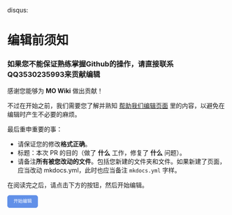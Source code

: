 disqus:

# 编辑前须知

### 如果您不能保证熟练掌握Github的操作，请直接联系QQ3530235993来贡献编辑

感谢您能够为 **MO Wiki** 做出贡献！

不过在开始之前，我们需要您了解并熟知 [帮助我们编辑页面](./intro/htc.md) 里的内容，以避免在编辑时产生不必要的麻烦。

最后重申重要的事：

- 请保证您的修改**格式正确**。
- 标题：本次 PR 的目的（做了 **什么** 工作，修复了 **什么** 问题）。
- 请备注**所有被您改动的文件**。包括您新建的文件夹和文件。如果新建了页面，应当改动 mkdocs.yml，此时也应当备注 `mkdocs.yml` 字样。

在阅读完之后，请点击下方的按钮，然后开始编辑。

<a id="btn-startedit" style="padding: 0.75em 1.25em; display: inline-block; line-height: 1; text-decoration: none; white-space: nowrap; cursor: pointer; border: 1px solid #6190e8; border-radius: 5px; background-color: #6190e8; color: #fff; outline: none; font-size: 0.75em;">开始编辑</a>

<script>
	function getQueryVariable(name, dft)
	{
		var reg = new RegExp('(^|&)' + name + '=([^&]*)(&|$)', 'i');
		var r = window.location.search.substr(1).match(reg);
		if (r != null)
		{
			return unescape(r[2]);
		}
		return dft;
	}
	document.getElementById("btn-startedit").href = "https://github.com/huanghaox1212/mot/edit/master/docs" + getQueryVariable("ref", "");
</script>